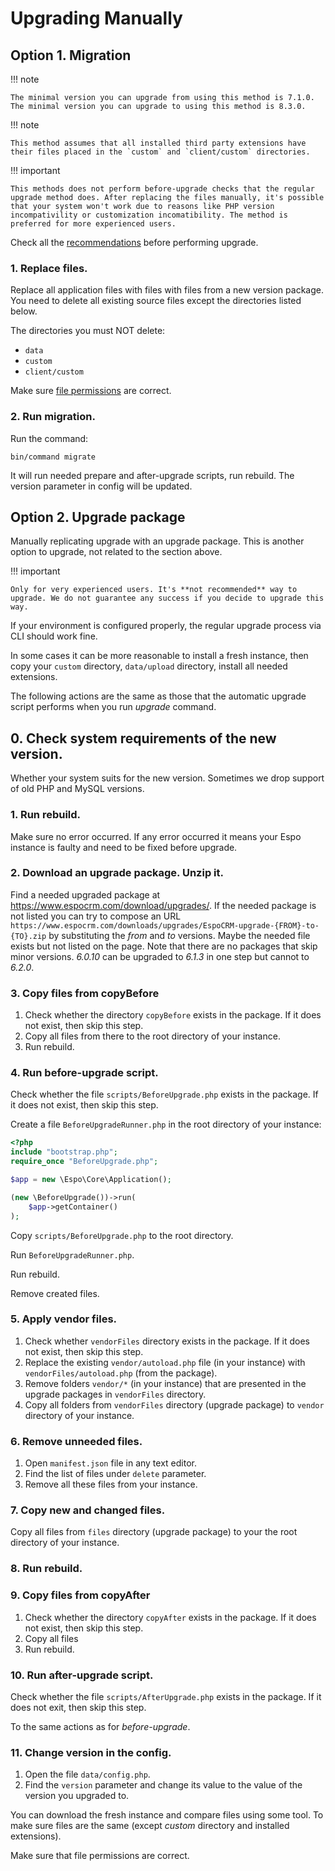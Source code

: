 # Upgrading Manually

## Option 1. Migration

!!! note

    The minimal version you can upgrade from using this method is 7.1.0.
    The minimal version you can upgrade to using this method is 8.3.0.

!!! note

    This method assumes that all installed third party extensions have their files placed in the `custom` and `client/custom` directories.

!!! important

    This methods does not perform before-upgrade checks that the regular upgrade method does. After replacing the files manually, it's possible that your system won't work due to reasons like PHP version incompativility or customization incomatibility. The method is preferred for more experienced users.

Check all the [recommendations](https://docs.espocrm.com/administration/upgrading/#recommendations) before performing upgrade.

### 1. Replace files.

Replace all application files with files with files from a new version package. You need to delete all existing source files except the directories listed below.

The directories you must NOT delete:

* `data`
* `custom`
* `client/custom`

Make sure [file permissions](server-configuration.md#required-permissions-for-unix-based-systems) are correct.

### 2. Run migration.

Run the command:

```
bin/command migrate
```

It will run needed prepare and after-upgrade scripts, run rebuild. The version parameter in config will be updated.

## Option 2. Upgrade package

Manually replicating upgrade with an upgrade package. This is another option to upgrade, not related to the section above.

!!! important

    Only for very experienced users. It's **not recommended** way to upgrade. We do not guarantee any success if you decide to upgrade this way.

If your environment is configured properly, the regular upgrade process via CLI should work fine.

In some cases it can be more reasonable to install a fresh instance, then copy your `custom` directory, `data/upload` directory, install all needed extensions.

The following actions are the same as those that the automatic upgrade script performs when you run *upgrade* command.

## 0. Check system requirements of the new version.

Whether your system suits for the new version. Sometimes we drop support of old PHP and MySQL versions.

### 1. Run rebuild.

Make sure no error occurred. If any error occurred it means your Espo instance is faulty and need to be fixed before upgrade.

### 2. Download an upgrade package. Unzip it.

Find a needed upgraded package at https://www.espocrm.com/download/upgrades/. If the needed package is not listed
you can try to compose an URL `https://www.espocrm.com/downloads/upgrades/EspoCRM-upgrade-{FROM}-to-{TO}.zip` by substituting the *from* and *to* versions.
Maybe the needed file exists but not listed on the page. Note that there are no packages that skip minor versions. *6.0.10* can be upgraded to *6.1.3* in one step but cannot to *6.2.0*.

### 3. Copy files from copyBefore

1. Check whether the directory `copyBefore` exists in the package. If it does not exist, then skip this step.
2. Copy all files from there to the root directory of your instance.
3. Run rebuild.

### 4. Run before-upgrade script.

Check whether the file `scripts/BeforeUpgrade.php` exists in the package. If it does not exist, then skip this step.

Create a file `BeforeUpgradeRunner.php` in the root directory of your instance:

```php
<?php
include "bootstrap.php";
require_once "BeforeUpgrade.php";

$app = new \Espo\Core\Application();

(new \BeforeUpgrade())->run(
    $app->getContainer()
);

```

Copy `scripts/BeforeUpgrade.php` to the root directory.

Run `BeforeUpgradeRunner.php`.

Run rebuild.

Remove created files.

### 5. Apply vendor files.

1. Check whether `vendorFiles` directory exists in the package. If it does not exist, then skip this step.
2. Replace the existing `vendor/autoload.php` file (in your instance) with `vendorFiles/autoload.php` (from the package).
3. Remove folders `vendor/*` (in your instance) that are presented in the upgrade packages in `vendorFiles` directory.
4. Copy all folders from `vendorFiles` directory (upgrade package) to `vendor` directory of your instance.

### 6. Remove unneeded files.

1. Open `manifest.json` file in any text editor.
2. Find the list of files under `delete` parameter.
3. Remove all these files from your instance.

### 7. Copy new and changed files.

Copy all files from `files` directory (upgrade package) to your the root directory of your instance.

### 8. Run rebuild.

### 9. Copy files from copyAfter

1. Check whether the directory `copyAfter` exists in the package. If it does not exist, then skip this step.
2. Copy all files
3. Run rebuild.

### 10. Run after-upgrade script.

Check whether the file `scripts/AfterUpgrade.php` exists in the package. If it does not exit, then skip this step.

To the same actions as for *before-upgrade*.

### 11. Change version in the config.

1. Open the file `data/config.php`.
2. Find the `version` parameter and change its value to the value of the version you upgraded to.

You can download the fresh instance and compare files using some tool. To make sure files are the same (except *custom* directory and installed extensions).

Make sure that file permissions are correct.
